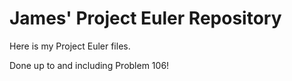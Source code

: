 # James' Project Euler Repository
Here is my Project Euler files.

Done up to and including Problem 106!